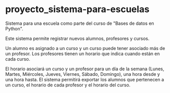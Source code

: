 # proyecto_sistema-para-escuelas

  Sistema para una escuela como parte del curso de "Bases de datos en Python".
  
  Este sistema permite registrar nuevos alumnos, profesores y cursos.  
  
  Un alumno es asignado a un curso y un curso puede tener asociado más de un profesor. 
  Los profesores tienen un horario que indica cuando están en cada curso.  
  
  El horario asociará un curso y un profesor para un día de la semana (Lunes, Martes, Miércoles, Jueves, Viernes, Sábado, Domingo), una hora desde y una hora hasta. 
  El sistema permitirá exportar los alumnos que pertenecen a un curso, el horario de cada profesor y el horario del curso.
